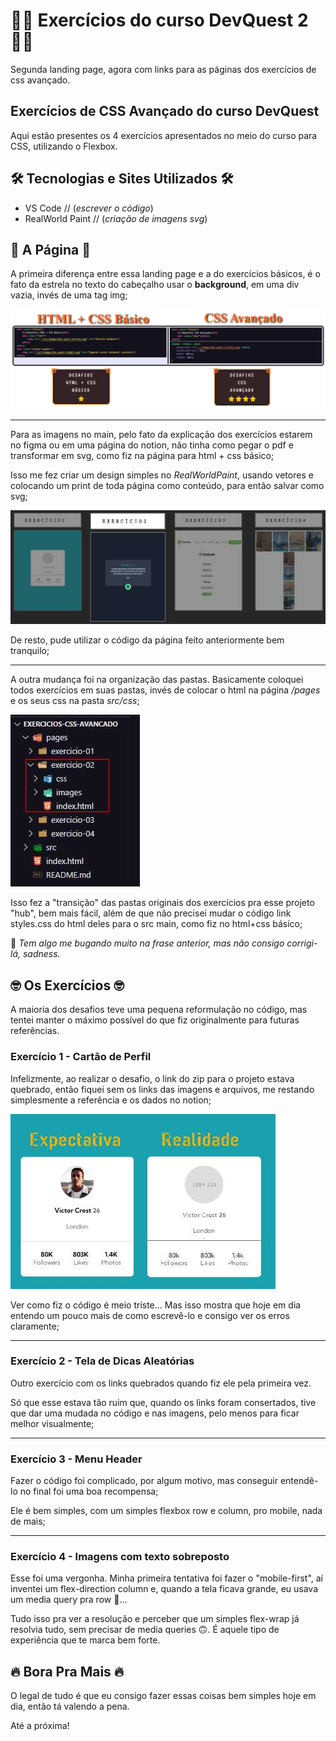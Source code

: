 # 🧙‍♂️ Exercícios do curso DevQuest 2 🧙‍♂️
Segunda landing page, agora com links para as páginas dos exercícios de css avançado.

## Exercícios de CSS Avançado do curso DevQuest
Aqui estão presentes os 4 exercícios apresentados no meio do curso para CSS, utilizando o Flexbox.

## 🛠 Tecnologias e Sites Utilizados 🛠
- VS Code // (*escrever o código*)
- RealWorld Paint // (*criação de imagens svg*)

## 🧩 A Página 🧩
A primeira diferença entre essa landing page e a do exercícios básicos, é o fato da estrela no texto do cabeçalho usar o **background**, em uma div vazia, invés de uma tag img;

<img src="src/img-read/comparativo-exercicios.png" alt="Comparativo dos design das landing pages dos exercícios">

---


Para as imagens no main, pelo fato da explicação dos exercícios estarem no figma ou em uma página do notion, não tinha como pegar o pdf e transformar em svg, como fiz na página para html + css básico;

Isso me fez criar um design simples no *RealWorldPaint*, usando vetores e colocando um print de toda página como conteúdo, para então salvar como svg;

<img src="src/img-read/exercicios-paginas-imagem.jpg" alt="Parte 'main' do projeto com o link dos exercícios">

De resto, pude utilizar o código da página feito anteriormente bem tranquilo;

---

A outra mudança foi na organização das pastas. Basicamente coloquei todos exercícios em suas pastas, invés de colocar o html na página */pages* e os seus css na pasta *src/css*;

<img src="src/img-read/organizacao-pastas-vscode.jpg" alt="Organização das pastas no VSCode">

Isso fez a "transição" das pastas originais dos exercícios pra esse projeto "hub", bem mais fácil, além de que não precisei mudar o código link styles.css do html deles para o src main, como fiz no html+css básico;

🤔 *Tem algo me bugando muito na frase anterior, mas não consigo corrigi-lá, sadness.*

## 🤓 Os Exercícios 🤓
A maioria dos desafios teve uma pequena reformulação no código,  mas tentei manter o máximo possível do que fiz originalmente para futuras referências.

### Exercício 1 - Cartão de Perfil
Infelizmente, ao realizar o desafio, o link do zip para o projeto estava quebrado, então fiquei sem os links das imagens e arquivos, me restando simplesmente a referência e os dados no notion;

<img src="src/img-read/exercicio-1-expectativa.jpg" alt="Comparação entre o desafio e o resultado final">

Ver como fiz o código é meio triste... Mas isso mostra que hoje em dia entendo um pouco mais de como escrevê-lo e consigo ver os erros claramente;

---
### Exercício 2 - Tela de Dicas Aleatórias
Outro exercício com os links quebrados quando fiz ele pela primeira vez.

Só que esse estava tão ruim que, quando os links foram consertados, tive que dar uma mudada no código e nas imagens, pelo menos para ficar melhor visualmente;

---
### Exercício 3 - Menu Header
Fazer o código foi complicado, por algum motivo, mas conseguir entendê-lo no final foi uma boa recompensa;

Ele é bem simples, com um simples flexbox row e column, pro mobile, nada de mais;

---
### Exercício 4 - Imagens com texto sobreposto
Esse foi uma vergonha. Minha primeira tentativa foi fazer o "mobile-first", aí inventei um flex-direction column e, quando a tela ficava grande, eu usava um media query pra row 🧠...

Tudo isso pra ver a resolução e perceber que um simples flex-wrap já resolvia tudo, sem precisar de media queries 🙃. É aquele tipo de experiência que te marca bem forte.

## 🔥 Bora Pra Mais 🔥
O legal de tudo é que eu consigo fazer essas coisas bem simples hoje em dia, então tá valendo a pena.

Até a próxima!